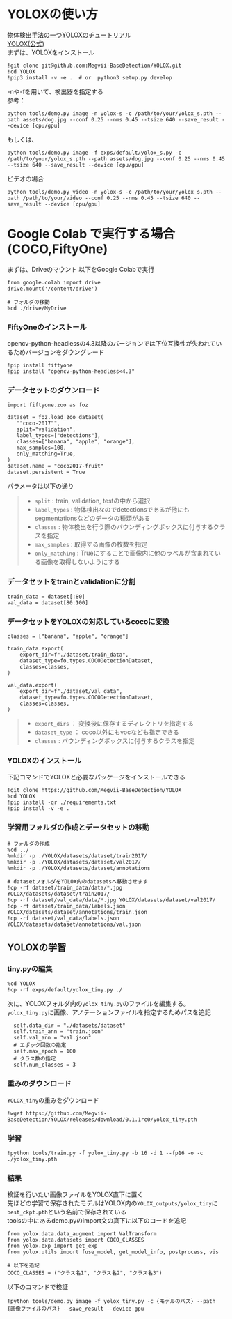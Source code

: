 # YOLOXの使い方  
[物体検出手法の一つYOLOXのチュートリアル](https://book.st-hakky.com/docs/object-detection-yolox-tutorial/)  
[YOLOX(公式)](https://github.com/Megvii-BaseDetection/YOLOX)  
まずは、YOLOXをインストール

```
!git clone git@github.com:Megvii-BaseDetection/YOLOX.git
!cd YOLOX
!pip3 install -v -e .  # or  python3 setup.py develop
```

-nや-fを用いて、検出器を指定する  
参考：

```
python tools/demo.py image -n yolox-s -c /path/to/your/yolox_s.pth --path assets/dog.jpg --conf 0.25 --nms 0.45 --tsize 640 --save_result --device [cpu/gpu]
```

もしくは、

```
python tools/demo.py image -f exps/default/yolox_s.py -c /path/to/your/yolox_s.pth --path assets/dog.jpg --conf 0.25 --nms 0.45 --tsize 640 --save_result --device [cpu/gpu]
```

ビデオの場合

```
python tools/demo.py video -n yolox-s -c /path/to/your/yolox_s.pth --path /path/to/your/video --conf 0.25 --nms 0.45 --tsize 640 --save_result --device [cpu/gpu]
```

# Google Colab で実行する場合(COCO,FiftyOne)
まずは、Driveのマウント
以下をGoogle Colabで実行

```
from google.colab import drive
drive.mount('/content/drive')

# フォルダの移動
%cd ./drive/MyDrive
```

### FiftyOneのインストール
opencv-python-headlessの4.3以降のバージョンでは下位互換性が失われているためバージョンをダウングレード

```
!pip install fiftyone
!pip install "opencv-python-headless<4.3"
```

### データセットのダウンロード

```
import fiftyone.zoo as foz

dataset = foz.load_zoo_dataset(
   ""coco-2017"",
   split="validation",
   label_types=["detections"],
   classes=["banana", "apple", "orange"],
   max_samples=100,
   only_matching=True,
)
dataset.name = "coco2017-fruit"
dataset.persistent = True
```

パラメータは以下の通り  
> - `split` : train, validation, testの中から選択  
> - `label_types` : 物体検出なのでdetectionsであるが他にもsegmentationsなどのデータの種類がある  
> - `classes` : 物体検出を行う際のバウンディングボックスに付与するクラスを指定
> - `max_samples` : 取得する画像の枚数を指定
> - `only_matching` : Trueにすることで画像内に他のラベルが含まれている画像を取得しないようにする


### データセットをtrainとvalidationに分割

```
train_data = dataset[:80]
val_data = dataset[80:100]
```

### データセットをYOLOXの対応しているcocoに変換

```
classes = ["banana", "apple", "orange"]

train_data.export(
    export_dir=f"./dataset/train_data",
    dataset_type=fo.types.COCODetectionDataset,
    classes=classes,
)

val_data.export(
    export_dir=f"./dataset/val_data",
    dataset_type=fo.types.COCODetectionDataset,
    classes=classes,
)
```

> - `export_dirs` ： 変換後に保存するディレクトリを指定する
> - `dataset_type` ： coco以外にもvocなども指定できる
> - `classes` : バウンディングボックスに付与するクラスを指定


### YOLOXのインストール
下記コマンドでYOLOXと必要なパッケージをインストールできる

```
!git clone https://github.com/Megvii-BaseDetection/YOLOX
%cd YOLOX
!pip install -qr ./requirements.txt 
!pip install -v -e .
```


### 学習用フォルダの作成とデータセットの移動

```
# フォルダの作成
%cd ../
%mkdir -p ./YOLOX/datasets/dataset/train2017/
%mkdir -p ./YOLOX/datasets/dataset/val2017/
%mkdir -p ./YOLOX/datasets/dataset/annotations

# datasetフォルダをYOLOX内のdatasetsへ移動させます
!cp -rf dataset/train_data/data/*.jpg YOLOX/datasets/dataset/train2017/
!cp -rf dataset/val_data/data/*.jpg YOLOX/datasets/dataset/val2017/
!cp -rf dataset/train_data/labels.json YOLOX/datasets/dataset/annotations/train.json
!cp -rf dataset/val_data/labels.json YOLOX/datasets/dataset/annotations/val.json
```


## YOLOXの学習
### tiny.pyの編集

```
%cd YOLOX
!cp -rf exps/default/yolox_tiny.py ./
```

次に、YOLOXフォルダ内の`yolox_tiny.py`のファイルを編集する。`yolox_tiny.py`に画像、アノテーションファイルを指定するためパスを追記

```
  self.data_dir = "./datasets/dataset"
  self.train_ann = "train.json"
  self.val_ann = "val.json"
  # エポック回数の指定
  self.max_epoch = 100
  # クラス数の指定
  self.num_classes = 3
```


### 重みのダウンロード
`YOLOX_tiny`の重みをダウンロード

```
!wget https://github.com/Megvii-BaseDetection/YOLOX/releases/download/0.1.1rc0/yolox_tiny.pth
```


### 学習

```
!python tools/train.py -f yolox_tiny.py -b 16 -d 1 --fp16 -o -c ./yolox_tiny.pth
```


### 結果
検証を行いたい画像ファイルをYOLOX直下に置く  
先ほどの学習で保存されたモデルはYOLOX内の`YOLOX_outputs/yolox_tiny`に`best_ckpt.pth`という名前で保存されている  
toolsの中にあるdemo.pyのimport文の真下に以下のコードを追記

```
from yolox.data.data_augment import ValTransform
from yolox.data.datasets import COCO_CLASSES
from yolox.exp import get_exp
from yolox.utils import fuse_model, get_model_info, postprocess, vis

# 以下を追記
COCO_CLASSES = ("クラス名1", "クラス名2", "クラス名3")
```

以下のコマンドで検証
```
!python tools/demo.py image -f yolox_tiny.py -c {モデルのパス} --path {画像ファイルのパス} --save_result --device gpu
```

